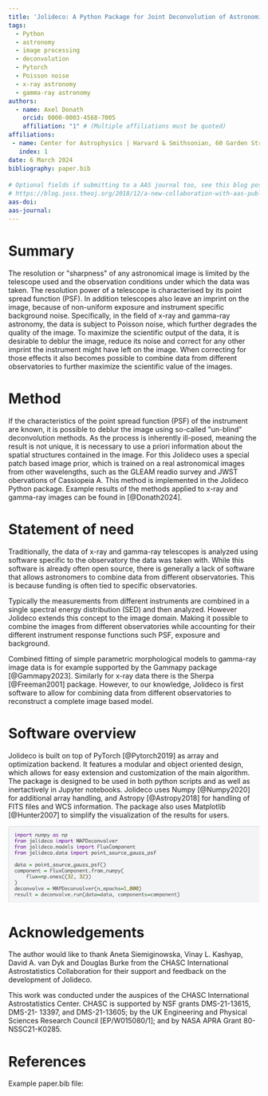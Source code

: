```yaml
---
title: 'Jolideco: A Python Package for Joint Deconvolution of Astronomical Images in the Presence of Poisson Noise'
tags:
  - Python
  - astronomy
  - image processing
  - deconvolution
  - Pytorch
  - Poisson noise
  - x-ray astronomy
  - gamma-ray astronomy
authors:
  - name: Axel Donath
    orcid: 0000-0003-4568-7005
    affiliation: "1" # (Multiple affiliations must be quoted)
affiliations:
 - name: Center for Astrophysics | Harvard & Smithsonian, 60 Garden Street, Cambridge, MA 02138, USA
   index: 1
date: 6 March 2024
bibliography: paper.bib

# Optional fields if submitting to a AAS journal too, see this blog post:
# https://blog.joss.theoj.org/2018/12/a-new-collaboration-with-aas-publishing
aas-doi: 
aas-journal:
---
```


# Summary
The resolution or "sharpness" of any astronomical image is limited by the
telescope used and the observation conditions under which the data was taken.
The resolution power of a telescope is characterised by its point spread
function (PSF). In addition telescopes also leave an imprint on the image,
because of non-uniform exposure and instrument specific background noise.
Specifically, in the field of x-ray and gamma-ray astronomy, the data is subject
to Poisson noise, which further degrades the quality of the image. To maximize
the scientific output of the data, it is desirable to deblur the image, reduce
its noise and correct for any other imprint the instrument might have left on
the image. When correcting for those effects it also becomes possible to combine
data from different observatories to further maximize the scientific value of
the images.

# Method
If the characteristics of the point spread function (PSF) of the instrument are
known, it is possible to deblur the image using so-called "un-blind"
deconvolution methods. As the process is inherently ill-posed, meaning the
result is not unique, it is necessary to use a priori information about the
spatial structures contained in the image. For this Jolideco uses a special
patch based image prior, which is trained on a real astronomical
images from other wavelengths, such as the GLEAM readio survey and JWST
obervations of Cassiopeia A. This method is implemented in the Jolideco Python
package. Example results of the methods applied to x-ray and gamma-ray images
can be found in [@Donath2024].


# Statement of need
Traditionally, the data of x-ray and gamma-ray telescopes is analyzed using
software specific to the observatory the data was taken with. While this
software is already often open source, there is generally a lack of software
that allows astronomers to combine data from different observatories. This is
because funding is often tied to specific observatories. 

Typically the measurements from different instruments are combined in
a single spectral energy distribution (SED) and then analyzed. However
Jolideco extends this concept to the image domain. Making it possible to combine
the images from different observatories while accounting for their different
instrument response functions such PSF, exposure and background.

Combined fitting of simple parametric morphological models to gamma-ray
image data is for example supported by the Gammapy package [@Gammapy2023].
Similarly for x-ray data there is the Sherpa [@Freeman2001] package. However, to
our knowledge, Jolideco is first software to allow for combining data from
different observatories to reconstruct a complete image based model.

# Software overview
Jolideco is built on top of PyTorch [@Pytorch2019] as array and optimization
backend. It features a modular and object oriented design, which allows for easy
extension and customization of the main algorithm. The package is designed to be
used in both python scripts and as well as inertactively in Jupyter notebooks.
Jolideco uses Numpy [@Numpy2020] for additional array handling, and Astropy
[@Astropy2018] for handling of FITS files and WCS information. The package also
uses Matplotlib [@Hunter2007] to simplify the visualization of the results for users.

![Jolideco example code\label{fig:example}](jolideco-example.png)

# Acknowledgements

The author would like to thank Aneta Siemiginowska, Vinay L. Kashyap, David A.
van Dyk and Douglas Burke from the CHASC International Astrostatistics
Collaboration for their support and feedback on the development of Jolideco.

This work was conducted under the auspices of the
CHASC International Astrostatistics Center. CHASC
is supported by NSF grants DMS-21-13615, DMS-21-
13397, and DMS-21-13605; by the UK Engineering and
Physical Sciences Research Council [EP/W015080/1];
and by NASA APRA Grant 80-NSSC21-K0285.

# References
Example paper.bib file: